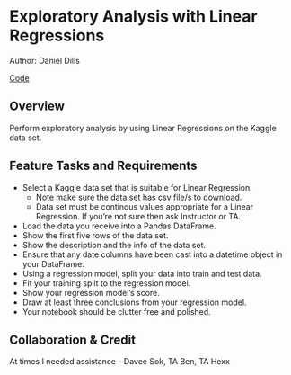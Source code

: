 # Exploratory Analysis with Linear Regressions

Author: Daniel Dills

[Code](regression.ipynb)

## Overview

Perform exploratory analysis by using Linear Regressions on the Kaggle data set.

## Feature Tasks and Requirements

- Select a Kaggle data set that is suitable for Linear Regression.
  - Note make sure the data set has csv file/s to download.
  - Data set must be continous values appropriate for a Linear Regression. If you’re not sure then ask Instructor or TA.
- Load the data you receive into a Pandas DataFrame.
- Show the first five rows of the data set.
- Show the description and the info of the data set.
- Ensure that any date columns have been cast into a datetime object in your DataFrame.
- Using a regression model, split your data into train and test data.
- Fit your training split to the regression model.
- Show your regression model’s score.
- Draw at least three conclusions from your regression model.
- Your notebook should be clutter free and polished.

## Collaboration & Credit

At times I needed assistance - Davee Sok, TA Ben, TA Hexx
